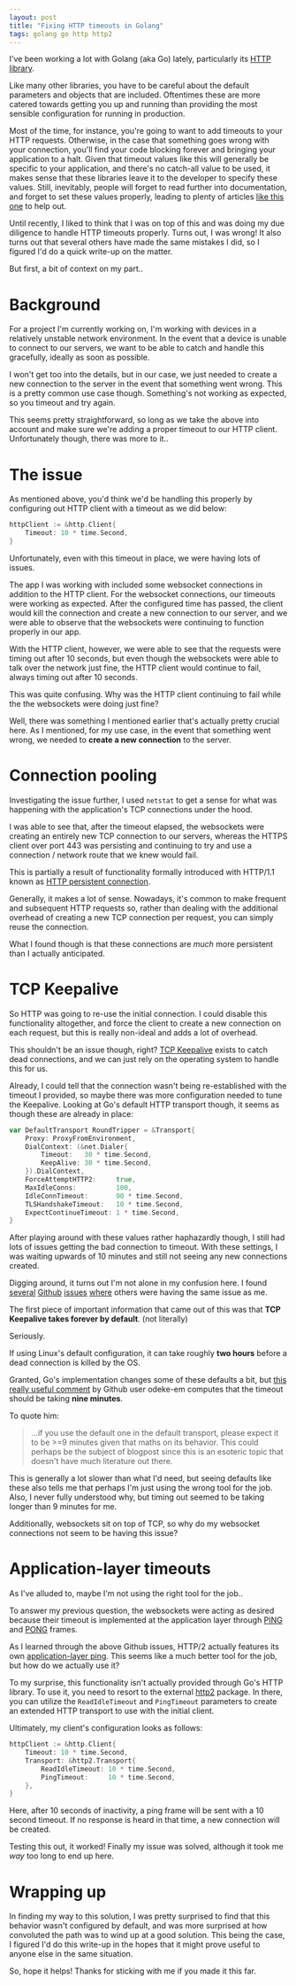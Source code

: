 ```yaml
---
layout: post
title: "Fixing HTTP timeouts in Golang"
tags: golang go http http2
---
```


I've been working a lot with Golang (aka Go) lately, particularly its [HTTP library](https://pkg.go.dev/net/http).

Like many other libraries, you have to be careful about the default parameters and objects that are included. Oftentimes 
these are more catered towards getting you up and running than providing the most sensible configuration for running
in production.

Most of the time, for instance, you're going to want to add timeouts to your HTTP requests. Otherwise, in the case that something
goes wrong with your connection, you'll find your code blocking forever and bringing your application to a halt. Given that timeout
values like this will generally be specific to your application, and there's no catch-all value to be used, it makes sense that
these libraries leave it to the developer to specify these values. Still, inevitably, people will forget to read further into
documentation, and forget to set these values properly, leading to plenty of articles [like this one](https://medium.com/@nate510/don-t-use-go-s-default-http-client-4804cb19f779) to help out.

Until recently, I liked to think that I was on top of this and was doing my due diligence to handle HTTP timeouts properly. Turns out, I was wrong! It also turns out that several others have made the same mistakes I did, so I figured I'd do a quick write-up on the matter.

But first, a bit of context on my part..

# Background
For a project I'm currently working on, I'm working with devices in a relatively unstable network environment. In the event that
a device is unable to connect to our servers, we want to be able to catch and handle this gracefully, ideally as soon as possible.

I won't get too into the details, but in our case, we just needed to create a new connection to the server in the event that something went wrong. This is a pretty common use case though. Something's not working as expected, so you timeout and try again.

This seems pretty straightforward, so long as we take the above into account and make sure we're adding a proper timeout to our HTTP client. Unfortunately though, there was more to it..

# The issue
As mentioned above, you'd think we'd be handling this properly by configuring out HTTP client with a timeout as we did below:

```go
httpClient := &http.Client{
    Timeout: 10 * time.Second,
}
```

Unfortunately, even with this timeout in place, we were having lots of issues.

The app I was working with included some websocket connections in addition to the HTTP client. For the websocket connections, our 
timeouts were working as expected. After the configured time has passed, the client would kill the connection and create a new 
connection to our server, and we were able to observe that the websockets were continuing to function properly in our app.

With the HTTP client, however, we were able to see that the requests were timing out after 10 seconds, but even though the websockets
were able to talk over the network just fine, the HTTP client would continue to fail, always timing out after 10 seconds.

This was quite confusing. Why was the HTTP client continuing to fail while the the websockets were doing just fine?

Well, there was something I mentioned earlier that's actually pretty crucial here. As I mentioned, for my use case, in the event that 
something went wrong, we needed to **create a new connection** to the server.

# Connection pooling
Investigating the issue further, I used `netstat` to get a sense for what was happening with the application's TCP connections under
the hood.

I was able to see that, after the timeout elapsed, the websockets were creating an entirely new TCP connection to our servers, whereas
the HTTPS client over port 443 was persisting and continuing to try and use a connection / network route that we knew would fail.

This is partially a result of functionality formally introduced with HTTP/1.1 known as [HTTP persistent connection](https://en.wikipedia.org/wiki/HTTP_persistent_connection).

Generally, it makes a lot of sense. Nowadays, it's common to make frequent and subsequent HTTP requests so, rather than dealing with the additional overhead of creating a new TCP connection per request, you can simply reuse the connection.

What I found though is that these connections are *much* more persistent than I actually anticipated.

# TCP Keepalive
So HTTP was going to re-use the initial connection. I could disable this functionality altogether, and force the client to create
a new connection on each request, but this is really non-ideal and adds a lot of overhead.

This shouldn't be an issue though, right? [TCP Keepalive](https://tldp.org/HOWTO/TCP-Keepalive-HOWTO/overview.html) exists to catch dead connections, and we can just rely on the operating system to handle this for us.

Already, I could tell that the connection wasn't being re-established with the timeout I provided, so maybe there was more 
configuration needed to tune the Keepalive. Looking at Go's default HTTP transport though, it seems as though these are already in place:
```go
var DefaultTransport RoundTripper = &Transport{
	Proxy: ProxyFromEnvironment,
	DialContext: (&net.Dialer{
		Timeout:   30 * time.Second,
		KeepAlive: 30 * time.Second,
	}).DialContext,
	ForceAttemptHTTP2:     true,
	MaxIdleConns:          100,
	IdleConnTimeout:       90 * time.Second,
	TLSHandshakeTimeout:   10 * time.Second,
	ExpectContinueTimeout: 1 * time.Second,
}
```
After playing around with these values rather haphazardly though, I still had lots of issues getting the bad connection to timeout.
With these settings, I was waiting upwards of 10 minutes and still not seeing any new connections created. 

Digging around, it turns out I'm not alone in my confusion here. I found 
[several](https://github.com/golang/go/issues/40201)
[Github](https://github.com/golang/go/issues/33515)
[issues](https://github.com/golang/go/issues/28012)
[where](https://github.com/golang/go/issues/36026)
others were having the same issue as me.

The first piece of important information that came out of this was that **TCP Keepalive takes forever by default**. (not literally)

Seriously.

If using Linux's default configuration, it can take roughly **two hours** before a dead connection is killed by the OS.

Granted, Go's implementation changes some of these defaults a bit, but [this really useful comment](https://github.com/golang/go/issues/33515#issuecomment-520132069) by Github user odeke-em computes that the timeout should be taking **nine minutes**.

To quote him:
>...if you use the default one in the default transport, please expect it to be >=9 minutes given that maths on its behavior.
This could perhaps be the subject of blogpost since this is an esoteric topic that doesn't have much literature out there.

This is generally a lot slower than what I'd need, but seeing defaults like these also tells me that perhaps I'm just using the wrong tool for the job. Also, I never fully understood why, but timing out seemed to be taking longer than 9 minutes for me. 

Additionally, websockets sit on top of TCP, so why do my websocket connections not seem to be having this issue?

# Application-layer timeouts
As I've alluded to, maybe I'm not using the right tool for the job..

To answer my previous question, the websockets were acting as desired because their timeout is implemented at the application layer 
through [PING](https://datatracker.ietf.org/doc/html/rfc6455#section-5.5.2) and [PONG](https://datatracker.ietf.org/doc/html/rfc6455#section-5.5.3) frames.

As I learned through the above Github issues, HTTP/2 actually features its own [application-layer ping](https://datatracker.ietf.org/doc/html/rfc7540#section-6.7). This seems like a much better tool for the job, but how do we actually use it?

To my surprise, this functionality isn't actually provided through Go's HTTP library. To use it, you need to resort to the external
[http2](https://pkg.go.dev/golang.org/x/net/http2) package. In there, you can utilize the `ReadIdleTimeout` and `PingTimeout`
parameters to create an extended HTTP transport to use with the initial client.

Ultimately, my client's configuration looks as follows:
```go
httpClient := &http.Client{
    Timeout: 10 * time.Second,
    Transport: &http2.Transport{
        ReadIdleTimeout: 10 * time.Second,
        PingTimeout:     10 * time.Second,
    },
}
```
Here, after 10 seconds of inactivity, a ping frame will be sent with a 10 second timeout. If no response is heard in that time,
a new connection will be created.

Testing this out, it worked! Finally my issue was solved, although it took me *way* too long to end up here.

# Wrapping up
In finding my way to this solution, I was pretty surprised to find that this behavior wasn't configured by default, and was more 
surprised at how convoluted the path was to wind up at a good solution. This being the case, I figured I'd do this write-up in the 
hopes that it might prove useful to anyone else in the same situation.

So, hope it helps! Thanks for sticking with me if you made it this far.

